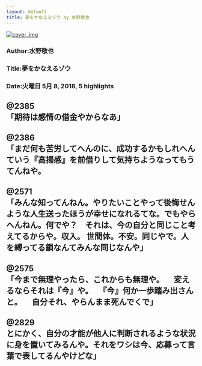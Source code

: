 ```yaml
---
layout: default
title: 夢をかなえるゾウ by 水野敬也
---
```


[![cover_img](http://images-jp.amazon.com/images/P/B00CHIL9JO.09.MZZZZZZZ.jpg)](https://www.amazon.co.jp/dp/B00CHIL9JO)  
### Author:水野敬也  
### Title:夢をかなえるゾウ  
### Date:火曜日 5月 8, 2018, 5 highlights
  
@2385  
「期待は感情の借金やからなあ」  
----
  
@2386  
「まだ何も苦労してへんのに、成功するかもしれへんていう『高揚感』を前借りして気持ちようなってもうてんねや。  
----
  
@2571  
「みんな知ってんねん。やりたいことやって後悔せんような人生送ったほうが幸せになれるてな。でもやらへんねん。何でや？　それは、今の自分と同じこと考えてるからや。収入。 世間体。不安。同じやで。人を縛ってる鎖なんてみんな同じなんや」  
----
  
@2575  
「今まで無理やったら、これからも無理や。 　変えるならそれは『今』や。 　『今』何か一歩踏み出さんと。 　自分それ、やらんまま死んでくで」  
----
  
@2829  
とにかく、自分の才能が他人に判断されるような状況に身を置いてみるんや。それをワシは今、応募って言葉で表してるんやけどな」  
----